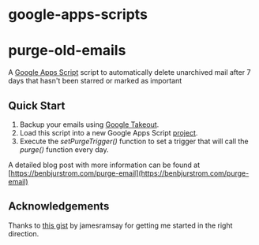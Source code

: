 # google-apps-scripts

# purge-old-emails

A [Google Apps Script](https://developers.google.com/apps-script/) script to automatically delete unarchived mail after 7 days that hasn't been starred or marked as important

## Quick Start

 1. Backup your emails using [Google Takeout](https://takeout.google.com/).
 2. Load this script into a new Google Apps Script [project](https://script.google.com/).
 3. Execute the _setPurgeTrigger()_ function to set a trigger that will call the _purge()_ function every day.
 
 A detailed blog post with more information can be found at [https://benbjurstrom.com/purge-email](https://benbjurstrom.com/purge-email)

## Acknowledgements

Thanks to [this gist](https://gist.github.com/jamesramsay/9298cf3f4ac584a3dc05) by jamesramsay for getting me started in the right direction.
